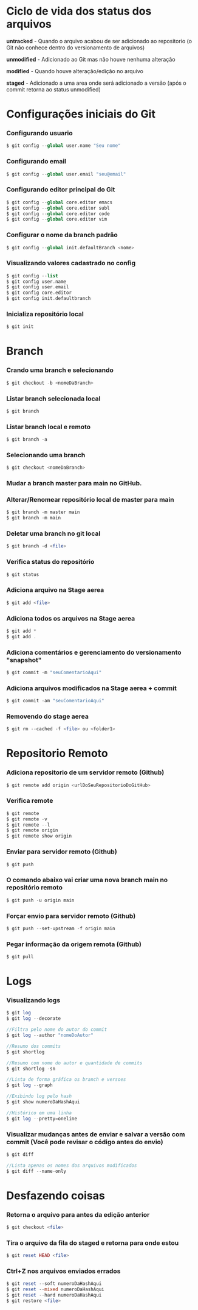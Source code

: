 # Ciclo de vida dos status dos arquivos

**untracked** - Quando o arquivo acabou de ser adicionado ao repositorio (o Git não conhece dentro do versionamento de arquivos)

**unmodified** - Adicionado ao Git mas não houve nenhuma alteração

**modified** - Quando houve alteração/edição no arquivo

**staged** - Adicionado a uma area onde será adicionado a versão (após o commit retorna ao status unmodified)

# Configurações iniciais do Git

### Configurando usuario

```php
$ git config --global user.name "Seu nome"
```

### Configurando email

```php
$ git config --global user.email "seu@email"
```

### Configurando editor principal do Git

```php
$ git config --global core.editor emacs
$ git config --global core.editor subl
$ git config --global core.editor code
$ git config --global core.editor vim
```

### Configurar o nome da branch padrão

```php
$ git config --global init.defaultBranch <nome>
```

### Visualizando valores cadastrado no config

```php
$ git config --list
$ git config user.name
$ git config user.email
$ git config core.editor
$ git config init.defaultbranch
```

### Inicializa repositório local

```php
$ git init
```

# Branch

### Crando uma branch e selecionando

```php
$ git checkout -b <nomeDaBranch>
```

### Listar branch selecionada local

```php
$ git branch
```

### Listar branch local e remoto

```php
$ git branch -a
```

### Selecionando uma branch

```php
$ git checkout <nomeDaBranch>
```

### Mudar a branch master para main no GitHub.
### Alterar/Renomear repositório local de master para main

```php
$ git branch -m master main
$ git branch -m main
```

### Deletar uma branch no git local

```php
$ git branch -d <file>
```

### Verifica status do repositório

```php
$ git status
```

### Adiciona arquivo na Stage aerea

```php
$ git add <file>
```

### Adiciona todos os arquivos na Stage aerea

```php
$ git add *
$ git add .
```

### Adiciona comentários e gerenciamento do versionamento "snapshot"

```php
$ git commit -m "seuComentarioAqui"
```

### Adiciona arquivos modificados na Stage aerea + commit

```php
$ git commit -am "seuComentarioAqui"
```

### Removendo do stage aerea

```php
$ git rm --cached -f <file> ou <folder1>
```

# Repositorio Remoto

### Adiciona repositorio de um servidor remoto (Github)

```php
$ git remote add origin <urlDoSeuRepositorioDoGitHub>
```

### Verifica remote

```php
$ git remote
$ git remote -v
$ git remote --l
$ git remote origin
$ git remote show origin
```

### Enviar para servidor remoto (Github)

```php
$ git push
```

### O comando abaixo vai criar uma nova branch main no repositório remoto

```php
$ git push -u origin main
```

### Forçar envio para servidor remoto (Github)

```php
$ git push --set-upstream -f origin main
```

### Pegar informação da origem remota (Github)

```php
$ git pull
```

# Logs

### Visualizando logs

```php
$ git log
$ git log --decorate

//Filtra pelo nome do autor do commit
$ git log --author "nomeDoAutor"

//Resumo dos commits
$ git shortlog 

//Resumo com nome do autor e quantidade de commits
$ git shortlog -sn 

//Lista de forma gráfica os branch e versoes
$ git log --graph 

//Exibindo log pelo hash
$ git show numeroDaHashAqui 

//Histórico em uma linha
$ git log --pretty=oneline
```

### Visualizar mudanças antes de enviar e salvar a versão com commit (Você pode revisar o código antes do envio)

```php
$ git diff

//Lista apenas os nomes dos arquivos modificados
$ git diff --name-only
```

# Desfazendo coisas

### Retorna o arquivo para antes da edição anterior

```php
$ git checkout <file>
```

### Tira o arquivo da fila do staged e retorna para onde estou

```php
$ git reset HEAD <file>
```

### Ctrl+Z nos arquivos enviados errados

```php
$ git reset --soft numeroDaHashAqui
$ git reset --mixed numeroDaHashAqui
$ git reset --hard numeroDaHashAqui
$ git restore <file>
```
